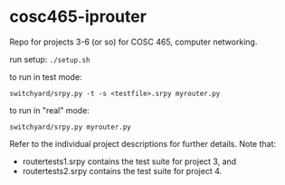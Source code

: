 cosc465-iprouter
================

Repo for projects 3-6 (or so) for COSC 465, computer networking.

run setup: `./setup.sh`

to run in test mode:

    switchyard/srpy.py -t -s <testfile>.srpy myrouter.py

to run in "real" mode:

    switchyard/srpy.py myrouter.py

Refer to the individual project descriptions for further details.
Note that:
  * routertests1.srpy contains the test suite for project 3, and
  * routertests2.srpy contains the test suite for project 4.
